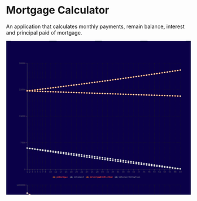# Mortgage Calculator

An application that calculates monthly payments, remain balance, interest and principal paid of mortgage.

![Mortgage Calculator image](../images/mortgagecalculator.png)
